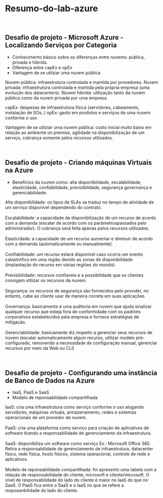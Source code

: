 # Resumo-do-lab-azure
<br>

## Desafio de projeto - Microsoft Azure - Localizando Serviços por Categoria

- Conhecimento básico sobre as diferenças entre nuvems: publica, privada e híbrida.
- Diferença entre capEx e opEx
- Vantagem de se utilziar uma nuvem pública

Nuvem pública: infraestrutura controlada e mantida por provedores.
Nuvem privada: infraestrutura controlada e mantida pela própria empresa (uma evolução dos datacenters).
Nuvem híbrida: utilização tanto da nuvem pública como da nuvem privada por uma empresa.

capEx: despesas de infraestrutura física (servidores, cabeamento, instalação de SOs..)
opEx: gasto em produtos e serviços de uma nuvem conforme o uso

Vantagem de se utilziar uma nuvem pública: custo inicial muito baixo em relação ao ambiente on premise, agilidade na disponibilização de um serviço,
cobrança somente pelos recursos utilizados.

<br>

## Desafio de projeto - Criando máquinas Virtuais na Azure

- Beneficios da nuvem como: alta disponibilidade, escalabilidade, elasticidade,
confiabilidade, previsibilidade, segurança governança e gerenciabilidade.

Alta disponibilidade: os tipos de SLAs se traduz no tempo de atividade de um serviço disponível dependendo do contrato.<br><br>
Escalabilidade: a capacidade da disponibilização de um recurso de acordo com a demanda (escalar de acordo com os parâmetrospassados pelo administrador).
O cobrança será feita apenas pelos recursos utilizados.<br><br>
Elasticidade: a capacidade de um recurso aumentar e diminuir de acordo com a demanda (automaticamente ou manualmente).<br><br>
Confiabilidade: um recurso estará disponível caso ocorra um evento catastrófico em uma região devido as zonas de disponibilidade (implantação do recurso
em várias regiões do mundo).<br><br>
Previsibilidade: recursos confiaveis e a possibilidade que os clientes consigam utilizar os recursos da nuvem.<br><br>
Segurança: os recursos de segurança são fornecidos pelo provider, no entanto, cabe ao cliente usar de maneira correta em suas aplicações.<br><br>
Governança: basicamente é uma auditoria em nuvem que ajuda sinalizar qualquer recurso que esteja fora de conformidade com os padrões corporativos estabelecidos pela empresa e fornece estratégias de mitigação.<br><br>
Gerenciabilidade: basicamente diz respeito a gerenciar seus recursos de nuvem (escalar automaticamente algum recurso, utilizar modelo pré-configurado, removendo a necessidade de configuração manual, gerenciar recursos por meio da Web ou CLI)

<br>

## Desafio de projeto - Configurando uma instância de Banco de Dados na Azure

- IaaS, PaaS e SaaS
- Modelo de reponsabilidade compartilhada

IaaS: cria uma infraestrutura como serviço conforme o uso alugando servidores,
máquinas virtuais, armazenamento, redes e sistemas operacionais de um provedor de nuvem.<br><br>
PaaS: cria uma plataforma como serviço para criação de aplicativos de software tirando a responsabilidade
de gerenciamento da infraestrutura.<br><br>
SaaS: disponibiliza um software como serviço Ex.: Microsoft Office 365. Retira a responsabilidade de gerenciamento de infraestrutura,
datacenter físico, rede física, hosts físicos, sistema operacional, controle de rede e aplicativos.<br><br>
Modelo de reponsabilidade compartilhada: foi apresento uma tabela com a relação de responsabilidade do cliente, microsoft e cliente/microsoft.
O nível de responsabilidade do lado do cliente é maior no IaaS do que no SaaS. O PaaS fica entre o SaaS e o IaaS no que se refere a 
resposanbilidade do lado do cliente.


